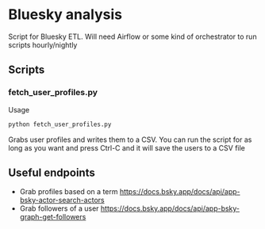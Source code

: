 # Bluesky analysis

Script for Bluesky ETL. Will need Airflow or some kind of orchestrator to run scripts hourly/nightly

## Scripts

### fetch_user_profiles.py

Usage

```py
python fetch_user_profiles.py
```

Grabs user profiles and writes them to a CSV. You can run the script for as long as you want and press Ctrl-C and it will save the users to a CSV file

## Useful endpoints

- Grab profiles based on a term https://docs.bsky.app/docs/api/app-bsky-actor-search-actors
- Grab followers of a user https://docs.bsky.app/docs/api/app-bsky-graph-get-followers
